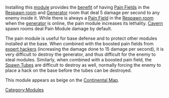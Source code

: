 Installing this [module](modules "wikilink") provides the
[benefit](module_benefit "wikilink") of having [Pain
Fields](Pain_Field "wikilink") in the [Respawn
room](Respawn_room "wikilink") and [Generator](Generator "wikilink")
room that deal 5 damage per second to any enemy inside it. While there
is always a [Pain Field](Pain_Field "wikilink") in the [Respawn
room](Respawn_room "wikilink") when the
[generator](generator "wikilink") is online, the pain module increases
its lethality. [Cavern](Cavern "wikilink") spawn rooms deal Pain Module
damage by default.

The pain module is useful for base defense and to protect other modules
installed at the base. When combined with the boosted pain fields from
[expert hackers](Expert_Hacking "wikilink") (increasing the damage done
to 15 damage per second), it is very difficult to destroy the generator,
and thus difficult for the enemy to steal modules. Similarly, when
combined with a boosted pain field, the [Spawn
Tubes](Spawn_Tube "wikilink") are difficult to destroy as well, normally
forcing the enemy to place a hack on the base before the tubes can be
destroyed.

This module appears as beige on the [Continental
Map](Continental_Map "wikilink").

[Category:Modules](Category:Modules "wikilink")